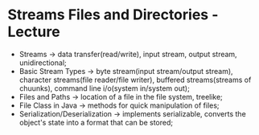 # Streams Files and Directories - Lecture

* Streams -> data transfer(read/write), input stream, output stream, unidirectional;
* Basic Stream Types -> byte stream(input stream/output stream), character streams(file reader/file writer), buffered streams(streams of chuunks), command line i/o(system in/system out);
* Files and Paths -> location of a file in the file system, treelike;
* File Class in Java -> methods for quick manipulation of files;
* Serialization/Deserialization -> implements serializable, converts the object's state into a format that can be stored;
